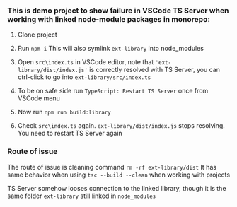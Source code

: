 ### This is demo project to show failure in VSCode TS Server when working with linked node-module packages in monorepo:


1. Clone project


2. Run `npm i`
This will also symlink `ext-library` into node_modules


3. Open `src\index.ts` in VSCode editor, note that `'ext-library/dist/index.js'` is correctly resolved with TS Server, you can ctrl-click to go into `ext-library/src/index.ts`

4. To be on safe side run `TypeScript: Restart TS Server` once from VSCode menu

5. Now run `npm run build:library`

5. Check `src\index.ts` again. `ext-library/dist/index.js` stops resolving. You need to restart TS Server again


### Route of issue

The route of issue is cleaning command `rm -rf ext-library/dist`
It has same behavior when using `tsc --build --clean` when working with projects

TS Server somehow looses connection to the linked library, though it is the same folder `ext-library` still linked in `node_modules`
